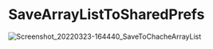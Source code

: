 # SaveArrayListToSharedPrefs

![Screenshot_20220323-164440_SaveToChacheArrayList](https://user-images.githubusercontent.com/92970686/159692630-31ad839d-df89-459e-8c5f-fe7e488ead9d.jpg)
